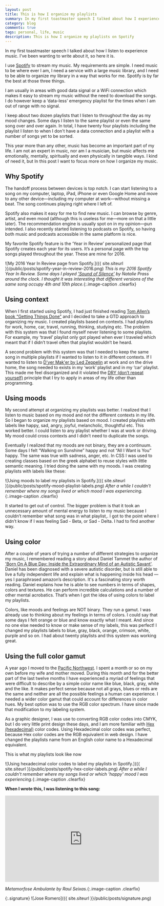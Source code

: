 ```yaml
---
layout: post
title: This is how I organize my playlists
summary: In my first toastmaster speech I talked about how I experience music. I’ve been wanting to write about it, so here it is.
category: blog
comments: true
tags: personal, life, music
description: This is how I organize my playlists on Spotify
---
```


In my first toastmaster speech I talked about how I listen to experience music. I’ve been wanting to write about it, so here it is.

I use [Spotify](http://spotify.com) to stream my music. My requirements are simple. I need music to be where ever I am, I need a service with a large music library, and I need to be able to organize my library in a way that works for me. Spotify is by far the best at those three things.

I am usually in areas with good data signal or a WiFi connection which makes it easy to stream my music without the need to download the songs. I do however keep a ‘data-less’ emergency playlist for the times when I am out of range with no signal.

I keep about two dozen playlists that I listen to throughout the day as my mood changes. Some days I listen to the same playlist or even the same song over and over again. In total, I have twenty four playlists including the playlist I listen to when I don't have a data connection and a playlist with a number of songs yet to be sorted.

This year more than any other, music has become an important part of my life. I am not an expert in music, nor am I a musician, but music affects me emotionally, mentally, spiritually and even physically in tangible ways. I kind of need it, but In this post I want to focus more on how I organize my music.

## Why Spotify
The handoff process between devices is top notch. I can start listening to a song on my computer, laptop, iPad, iPhone or even Google Home and move to any other device—including my computer at work—without missing a beat. The song continues playing right where I left of.

Spotify also makes it easy for me to find new music. I can browse by genre, artist, and even mood (although this is useless for me—more on that a little later). The recommendation engine is usually spot on in my opinion—pun intended. I also recently started listening to podcasts on Spotify, so having both music and podcasts accessible in the same platform is nice.

My favorite Spotify feature is the ‘Year in Review’ personalized page that Spotify creates each year for its users. It’s a personal page with the top songs played throughout the year. These are mine for 2016.

![My 2016 Year In Review page from Spotify.]({{ site.siteurl }}/public/posts/spotify-year-in-review-2016.png)
*This is my 2016 Spotify Year In Review. Some days I played ['Sound of Silence'](https://youtu.be/WretD-Hk5xk) by Natalie Prass around the clock. I thought it was interesting that different versions of the same song occupy 4th and 10th place.*{:.image-caption .clearfix}

## Using context
When I first started using Spotify, I had just finished reading [Tom Allen’s book “Getting Things Done”](http://a.co/h4p7lcU) and I decided to take a GTD approach to organizing my music. I created playlists based on contexts. I had playlists for work, home, car, travel, running, thinking, studying etc. The problem with this system was that I found myself never listening to some playlists. For example, my ‘travel’ playlist only got played when ever I traveled which meant that if I didn’t travel often that playlist wouldn’t be heard.

A second problem with this system was that I needed to keep the same song in multiple playlists if I wanted to listen to it in different contexts. If I wanted to listen to [D'yer Mak'er by Led Zeppelin](https://youtu.be/xje-1sw3T0s) at work and on the drive home, the song needed to exists in my ‘work’ playlist and in my ‘car’ playlist. This made me feel disorganized and it violated the [DRY (don’t repeat yourself)](https://en.wikipedia.org/wiki/Don%27t_repeat_yourself) principle that I try to apply in areas of my life other than programming.

## Using moods
My second attempt at organizing my playlists was better. I realized that I listen to music based on my mood and not the different contexts in my life. So I began to organize my playlists based on mood. I created playlists with labels like happy, sad, angry, joyful, melancholic, thoughtful etc. This worked better. I could listen to any playlist whether I was at work or driving. My mood could cross contexts and I didn’t need to duplicate the songs.

Eventually I realized that my moods are not binary, they are a continuum. Some days I felt “Walking on Sunshine” happy and not “All I Want is You” happy. The same was true with sadness, anger, etc. In CSS I was used to creating classes based on the greek alphabet to reuse styles with little semantic meaning. I tried doing the same with my moods. I was creating playlists with labels like these:

![Using moods to label my playlists in Spotify.]({{ site.siteurl }}/public/posts/spotify-mood-playlist-labels.png)
*After a while I couldn't remember where my songs lived or which  mood I was experiencing.*{:.image-caption .clearfix}

It started to get out of control. The bigger problem is that it took an unnecessary amount of mental energy to listen to my music because I couldn’t remember what song was in what playlist,. I got to the point where I didn’t know if I was feeling Sad - Beta, or Sad - Delta. I had to find another way.

## Using color
After a couple of years of trying a number of different strategies to organize my music, I remembered reading a story about  Daniel Tammet the author of ['Born On A Blue Day: Inside the Extraordinary Mind of an Autistic Savant'](http://a.co/8EVZq5w). Daniel has been diagnosed with a severe autistic disorder, but is still able to live a fully independent life and explain what is happening inside his head — yes I paraphrased amazon’s description. It's a fascinating story worth reading. Daniel explains how he is able to see numbers in terms of shapes, colors and textures. He can perform incredible calculations and a number of other mental acrobatics. That’s when I got the idea of using colors to label my playlists.

Colors, like moods and feelings are NOT binary. They run a gamut. I was already use to thinking about my feelings in terms of colors. I could say that some days I felt orange or blue and know exactly what I meant. And since no one else needed to know or make sense of my labels, this was perfect! I changed my playlists labels to blue, gray, black, orange, crimson, white, purple and so on. I had about twenty playlists and this system was working great.

## Using the full color gamut
A year ago I moved to the [Pacific Northwest](https://www.myellensburg.com/). I spent a month or so on my own before my wife and mother moved. During this month and for the better part of the last twelve months I have experienced a myriad of feelings that were difficult to describe by a simple color name like blue, black, gray, white and the like. It makes perfect sense because not all grays, blues or reds are the same and neither are all the possible feelings a human can experience. I needed a wider color gamut that could account for differences in color hues. My best option was to use the RGB color spectrum. I have since made that modification to my labeling system.

As a graphic designer, I was use to converting RGB color codes into CMYK, but I do very little print design these days, and I am more familiar with [Hex (hexadecimal)](http://htmlcolorcodes.com/) color codes. Using Hexadecimal color codes was perfect, because Hex color codes are the RGB equivalent in web design. I have changed the playlists name from an English color name to a Hexadecimal equivalent.

This is what my playlists look like now

![Using hexadecimal color codes to label my playlists in Spotify.]({{ site.siteurl }}/public/posts/spotify-hex-color-labels.png)
*After a while I couldn't remember where my songs lived or which 'happy' mood I was experiencing.*{:.image-caption .clearfix}

**When I wrote this, I was listening to this song:**
 <style>.embed-container { position: relative; padding-bottom: 56.25%; height: 0; overflow: hidden; max-width: 100%; } .embed-container iframe, .embed-container object, .embed-container embed { position: absolute; top: 0; left: 0; width: 100%; height: 100%; }</style>
<div class='embed-container'><iframe src='https://www.youtube.com/embed/HCWjcUbORg8?rel=0&amp;t=27s&amp;showinfo=0' frameborder='0' allowfullscreen></iframe></div>

*Metamorfose Ambulante by Raul Seixas.*{:.image-caption .clearfix}

{:.signature}
![Jose Romero]({{ site.siteurl }}/public/posts/signature.png)
